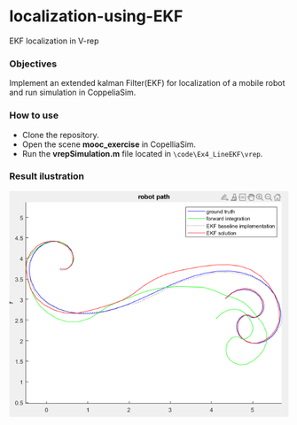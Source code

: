 # localization-using-EKF
EKF localization in V-rep

### Objectives ###
Implement an extended kalman Filter(EKF) for localization of a mobile robot and run simulation in CoppeliaSim.

### How to use ###
* Clone the repository.
* Open the scene **mooc_exercise** in CopelliaSim.
* Run the **vrepSimulation.m** file located in ``\code\Ex4_LineEKF\vrep``.

### Result ilustration ###
![result](images/Matlabplot.png)
